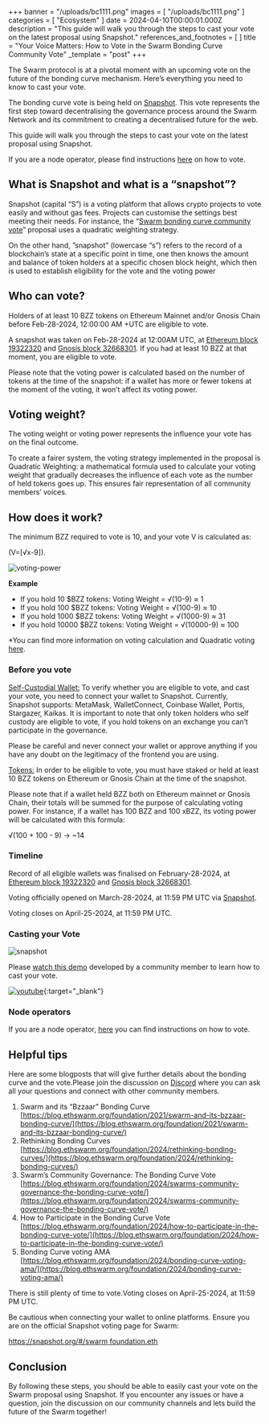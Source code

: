 +++
banner = "/uploads/bc1111.png"
images = [ "/uploads/bc1111.png" ]
categories = [ "Ecosystem" ]
date = 2024-04-10T00:00:01.000Z
description = "This guide will walk you through the steps to cast your vote on the latest proposal using Snapshot."
references_and_footnotes = [ ]
title = "Your Voice Matters: How to Vote in the Swarm Bonding Curve Community Vote"
_template = "post"
+++


The Swarm protocol is at a pivotal moment with an upcoming vote on the future of the bonding curve mechanism. Here’s everything you need to know to cast your vote. 

The bonding curve vote is being held on [Snapshot](https://snapshot.org//#/swarmfoundation.eth). This vote represents the first step toward decentralising the governance process around the Swarm Network and its commitment to creating a decentralised future for the web.

This guide will walk you through the steps to cast your vote on the latest proposal using Snapshot. 

If you are a node operator, please find instructions [here](https://www.npmjs.com/package/swarm-vote) on how to vote. 


## What is Snapshot and what is a “snapshot”?

Snapshot (capital “S”) is a voting platform that allows crypto projects to vote easily and without gas fees.  Projects can customise the settings best meeting their needs. For instance, the “[Swarm bonding curve community vote](https://snapshot.org/#/swarmfoundation.eth/proposal/0x28b308188ed7afba140ac5629b2aff4d6b6012b400403468e595d4af0549cdbd)” proposal uses a quadratic weighting strategy. 

On the other hand, ”snapshot” (lowercase “s”) refers to the record of a blockchain’s state at a specific point in time, one then knows the amount and balance of token holders at a specific chosen block height, which then is used to establish eligibility for the vote and the voting power  


## Who can vote?

Holders of at least 10 BZZ tokens on Ethereum Mainnet and/or Gnosis Chain before Feb-28-2024, 12:00:00 AM +UTC are eligible to vote.

A snapshot was taken on Feb-28-2024 at 12:00AM UTC, at [Ethereum block 19322320](https://etherscan.io/block/19322320) and [Gnosis block 32668301](https://gnosisscan.io/block/32668301). If you had at least 10 BZZ at that moment, you are eligible to vote. 

Please note that the voting power is calculated based on the number of tokens at the time of the snapshot: if a wallet has more or fewer tokens at the moment of the voting, it won’t affect its voting power. 

## Voting weight?

The voting weight or voting power represents the influence your vote has on the final outcome.

To create a fairer system, the voting strategy implemented in the proposal is Quadratic Weighting: a mathematical formula used to calculate your voting weight that gradually decreases the influence of each vote as the number of held tokens goes up. This ensures fair representation of all community members’ voices.


## How does it work? 

The minimum BZZ required to vote is 10, and your vote V is calculated as: 

(V=[√x-9]).



![voting-power](/uploads/wp.png)


**Example**
* If you hold 10 $BZZ tokens: Voting Weight = √(10-9) ≈ 1
* If you hold 100 $BZZ tokens: Voting Weight = √(100-9) ≈ 10
* If you hold 1000 $BZZ tokens: Voting Weight = √(1000-9) ≈ 31
* If you hold 10000 $BZZ tokens: Voting Weight = √(10000-9) ≈ 100

*You can find more information on voting calculation and Quadratic voting [here](https://blog.ethswarm.org/foundation/2024/how-to-participate-in-the-bonding-curve-vote/).


### Before you vote

<span style="text-decoration:underline;">Self-Custodial Wallet:</span> To verify whether you are eligible to vote, and cast your vote, you need to connect your wallet to Snapshot. Currently, Snapshot supports: MetaMask, WalletConnect, Coinbase Wallet, Portis, Stargazer, Kaikas. It is important to note that only token holders who self custody are eligible to vote, if you hold tokens on an exchange you can’t participate in the governance. 

Please be careful and never connect your wallet or approve anything if you have any doubt on the legitimacy of the frontend you are using.

<span style="text-decoration:underline;">Tokens:</span> In order to be eligible to vote, you must have staked or held at least 10 BZZ tokens on Ethereum or Gnosis Chain at the time of the snapshot.

Please note that if a wallet held BZZ both on Ethereum mainnet or Gnosis Chain, their totals will be summed for the purpose of calculating voting power. For instance, if a wallet has 100 BZZ and 100 xBZZ, its voting power will be calculated with this formula: 

√(100 + 100 - 9) -> ~14


### Timeline

Record of all eligible wallets was finalised on February-28-2024, at [Ethereum block 19322320](https://etherscan.io/block/19322320) and [Gnosis block 32668301](https://gnosisscan.io/block/32668301).

Voting officially opened on March-28-2024, at 11:59 PM UTC via [Snapshot](https://snapshot.org/#/swarmfoundation.eth/proposal/0x28b308188ed7afba140ac5629b2aff4d6b6012b400403468e595d4af0549cdbd).

Voting closes on April-25-2024, at 11:59 PM UTC.


### Casting your Vote



![snapshot](/uploads/sn1.png)

Please [watch this demo](https://youtu.be/vzWweyUmh7Q) developed by a community member to learn how to cast your vote.

[![youtube](/uploads/video-bodning-curve.png)](https://youtu.be/vzWweyUmh7Q){:target="_blank"}





### Node operators

If you are a node operator, [here](https://www.npmjs.com/package/swarm-vote) you can find instructions on how to vote. 


## Helpful tips

Here are some blogposts that will give further details about the bonding curve and the vote.Please join the discussion on [Discord](https://discord.ethswarm.org/) where you can ask all your questions and connect with other community members.



1. Swarm and its “Bzzaar” Bonding Curve \
[https://blog.ethswarm.org/foundation/2021/swarm-and-its-bzzaar-bonding-curve/](https://blog.ethswarm.org/foundation/2021/swarm-and-its-bzzaar-bonding-curve/)
2. Rethinking Bonding Curves \
[https://blog.ethswarm.org/foundation/2024/rethinking-bonding-curves/](https://blog.ethswarm.org/foundation/2024/rethinking-bonding-curves/)
3. Swarm’s Community Governance: The Bonding Curve Vote \
[https://blog.ethswarm.org/foundation/2024/swarms-community-governance-the-bonding-curve-vote/](https://blog.ethswarm.org/foundation/2024/swarms-community-governance-the-bonding-curve-vote/)
4. How to Participate in the Bonding Curve Vote \
[https://blog.ethswarm.org/foundation/2024/how-to-participate-in-the-bonding-curve-vote/](https://blog.ethswarm.org/foundation/2024/how-to-participate-in-the-bonding-curve-vote/)
5. Bonding Curve voting AMA \
[https://blog.ethswarm.org/foundation/2024/bonding-curve-voting-ama/](https://blog.ethswarm.org/foundation/2024/bonding-curve-voting-ama/)

There is still plenty of time to vote.Voting closes on April-25-2024, at 11:59 PM UTC.

Be cautious when connecting your wallet to online platforms. Ensure you are on the official Snapshot voting page for Swarm:

[https://snapshot.org/#/swarm foundation.eth](https://snapshot.org/#/swarmfoundation.eth)


## Conclusion

By following these steps, you should be able to easily cast your vote on the Swarm  proposal using Snapshot. If you encounter any issues or have a question, join the discussion on our community channels and lets build the future of the Swarm together!
